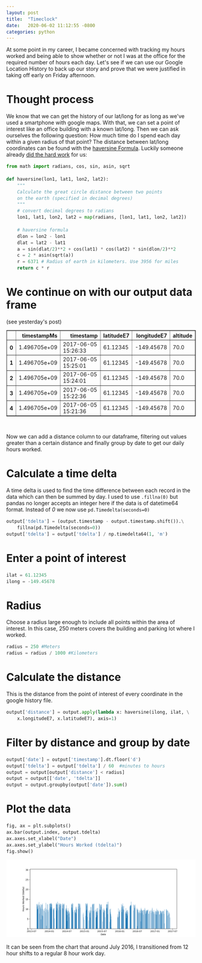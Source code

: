 ```yaml
---
layout: post
title:  "Timeclock"
date:   2020-06-02 11:12:55 -0800
categories: python
---
```


At some point in my career, I became concerned with tracking my hours worked and being able to show whether or not I was at the office for the required number of hours each day.  Let's see if we can use our Google Location History to back up our story and prove that we were justified in taking off early on Friday afternoon.

# Thought process

We know that we can get the history of our lat/long for as long as we've used a smartphone with google maps.  With that, we can set a point of interest like an office building with a known lat/long.  Then we can ask ourselves the following question: How much time do I spend each day within a given radius of that point?  The distance between lat/long coordinates can be found with the [haversine Formula](https://en.wikipedia.org/wiki/Haversine_formula).  Luckily someone already [did the hard work](https://stackoverflow.com/questions/4913349/haversine-formula-in-python-bearing-and-distance-between-two-gps-points) for us:

```python
from math import radians, cos, sin, asin, sqrt

def haversine(lon1, lat1, lon2, lat2):
    """
    Calculate the great circle distance between two points 
    on the earth (specified in decimal degrees)
    """
    # convert decimal degrees to radians 
    lon1, lat1, lon2, lat2 = map(radians, [lon1, lat1, lon2, lat2])

    # haversine formula 
    dlon = lon2 - lon1 
    dlat = lat2 - lat1 
    a = sin(dlat/2)**2 + cos(lat1) * cos(lat2) * sin(dlon/2)**2
    c = 2 * asin(sqrt(a)) 
    r = 6371 # Radius of earth in kilometers. Use 3956 for miles
    return c * r
```
# We continue on with our output data frame
(see yesterday's post)

<div>
<style scoped>
    .dataframe tbody tr th:only-of-type {
        vertical-align: middle;
    }

    .dataframe tbody tr th {
        vertical-align: top;
    }

    .dataframe thead th {
        text-align: right;
    }
</style>
<table border="1" class="dataframe">
  <thead>
    <tr style="text-align: right;">
      <th></th>
      <th>timestampMs</th>
      <th>timestamp</th>
      <th>latitudeE7</th>
      <th>longitudeE7</th>
      <th>altitude</th>
    </tr>
  </thead>
  <tbody>
    <tr>
      <th>0</th>
      <td>1.496705e+09</td>
      <td>2017-06-05 15:26:33</td>
      <td>61.12345</td>
      <td>-149.45678</td>
      <td>70.0</td>
    </tr>
    <tr>
      <th>1</th>
      <td>1.496705e+09</td>
      <td>2017-06-05 15:25:01</td>
      <td>61.12345</td>
      <td>-149.45678</td>
      <td>70.0</td>
    </tr>
    <tr>
      <th>2</th>
      <td>1.496705e+09</td>
      <td>2017-06-05 15:24:01</td>
      <td>61.12345</td>
      <td>-149.45678</td>
      <td>70.0</td>
    </tr>
    <tr>
      <th>3</th>
      <td>1.496705e+09</td>
      <td>2017-06-05 15:22:36</td>
      <td>61.12345</td>
      <td>-149.45678</td>
      <td>70.0</td>
    </tr>
    <tr>
      <th>4</th>
      <td>1.496705e+09</td>
      <td>2017-06-05 15:21:36</td>
      <td>61.12345</td>
      <td>-149.45678</td>
      <td>70.0</td>
    </tr>
  </tbody>
</table>
</div>


<br>


Now we can add a distance column to our dataframe, filtering out values greater than a certain distance and finally group by date to get our daily hours worked.

# Calculate a time delta
A time delta is used to find the time difference between each record in the data which can then be summed by day.  I used to use `.fillna(0)` but pandas no longer accepts an integer here if the data is of datetime64 format.  Instead of *0* we now use `pd.Timedelta(seconds=0)`
```python
output['tdelta'] = (output.timestamp - output.timestamp.shift()).\
    fillna(pd.Timedelta(seconds=0))
output['tdelta'] = output['tdelta'] / np.timedelta64(1, 'm')
```

# Enter a point of interest

```python
ilat = 61.12345
ilong = -149.45678
```

# Radius
Choose a radius large enough to include all points within the area of interest.  In this case, 250 meters covers the building and parking lot where I worked.
```python
radius = 250 #Meters
radius = radius / 1000 #Kilometers
```

# Calculate the distance
This is the distance from the point of interest of every coordinate in the google history file.
```python
output['distance'] = output.apply(lambda x: haversine(ilong, ilat, \
    x.longitudeE7, x.latitudeE7), axis=1)
```

# Filter by distance and group by date
```python
output['date'] = output['timestamp'].dt.floor('d')
output['tdelta'] = output['tdelta'] / 60  #minutes to hours
output = output[output['distance'] < radius]
output = output[['date', 'tdelta']]
output = output.groupby(output['date']).sum()
```

# Plot the data

```python
fig, ax = plt.subplots()
ax.bar(output.index, output.tdelta)
ax.axes.set_xlabel("Date")
ax.axes.set_ylabel("Hours Worked (tdelta)")
fig.show()
```

![Plot](/assets/2020-06-02-plot.png)

It can be seen from the chart that around July 2016, I transitioned from 12 hour shifts to a regular 8 hour work day.  